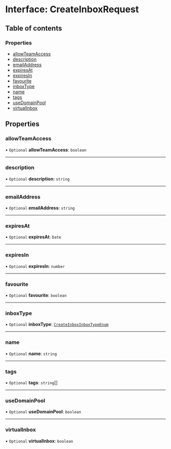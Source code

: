 # Interface: CreateInboxRequest

## Table of contents

### Properties

- [allowTeamAccess](CreateInboxRequest.md#allowteamaccess)
- [description](CreateInboxRequest.md#description)
- [emailAddress](CreateInboxRequest.md#emailaddress)
- [expiresAt](CreateInboxRequest.md#expiresat)
- [expiresIn](CreateInboxRequest.md#expiresin)
- [favourite](CreateInboxRequest.md#favourite)
- [inboxType](CreateInboxRequest.md#inboxtype)
- [name](CreateInboxRequest.md#name)
- [tags](CreateInboxRequest.md#tags)
- [useDomainPool](CreateInboxRequest.md#usedomainpool)
- [virtualInbox](CreateInboxRequest.md#virtualinbox)

## Properties

### <a id="allowteamaccess" name="allowteamaccess"></a> allowTeamAccess

• `Optional` **allowTeamAccess**: `boolean`

___

### <a id="description" name="description"></a> description

• `Optional` **description**: `string`

___

### <a id="emailaddress" name="emailaddress"></a> emailAddress

• `Optional` **emailAddress**: `string`

___

### <a id="expiresat" name="expiresat"></a> expiresAt

• `Optional` **expiresAt**: `Date`

___

### <a id="expiresin" name="expiresin"></a> expiresIn

• `Optional` **expiresIn**: `number`

___

### <a id="favourite" name="favourite"></a> favourite

• `Optional` **favourite**: `boolean`

___

### <a id="inboxtype" name="inboxtype"></a> inboxType

• `Optional` **inboxType**: [`CreateInboxInboxTypeEnum`](../enums/CreateInboxInboxTypeEnum.md)

___

### <a id="name" name="name"></a> name

• `Optional` **name**: `string`

___

### <a id="tags" name="tags"></a> tags

• `Optional` **tags**: `string`[]

___

### <a id="usedomainpool" name="usedomainpool"></a> useDomainPool

• `Optional` **useDomainPool**: `boolean`

___

### <a id="virtualinbox" name="virtualinbox"></a> virtualInbox

• `Optional` **virtualInbox**: `boolean`
